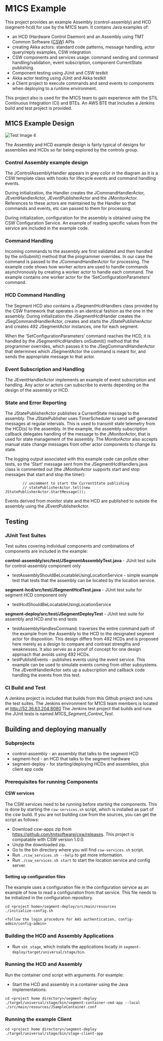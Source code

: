 # M1CS Example

This project provides an example Assembly (control-assembly) and HCD (segment-hcd) for use by the 
M1CS team.  It contains Java examples of:
* an HCD (Hardware Control Daemon) and an Assembly using 
  TMT Common Software ([CSW](https://github.com/tmtsoftware/csw)) APIs
* creating Akka actors: standard code patterns, message handling, actor query/reply examples, CSW integration
* CSW components and services usage: command sending and command handling/validation, event subscription, 
component CurrentState publishing.
* Component testing using JUnit and CSW testkit
* Akka actor testing using JUnit and Akka testkit
* a Client project to execute commands and send events to components when deploying to a runtime environment.

This project also is used for the M1CS team to gain experience with the STIL Continuous Integration (CI) and BTEs.
An AWS BTE that includes a Jenkins build and test project is provided.  


## M1CS Example Design

![Test Image 4](https://github.com/tmtsoftware/m1cs-segment-control/blob/master/M1CS%20example.jpg)

The Assembly and HCD example design is fairly typical of designs for assemblies and HCDs so far being explored by the controls group.

### Control Assembly example design
The JControlAssemblyHandler appears in grey color in the diagram as it is a CSW template class with hooks for lifecycle events and command handling events.  

During initialization, the Handler creates the JCommandHandlerActor, JEventHandlerActor, JEventPublisherActor and the JMonitorActor.  References to these actors are maintained by the Handler so that commands and events, etc can passed to them for processing.

During initialization, configuration for the assembly is obtained using the CSW Configuration Service.  An example of reading specific values from the service are included in the example code.

### Command Handling
Incoming commands to the assembly are first validated and then handled by the onSubmit() method that the programmer overrides.  In our case the command is passed to the JCommandHandlerActor for processing.  The example code shows how worker actors are used to handle commands asynchronously by creating a worker actor to handle each command.  The example contains one worker actor for the ‘SetConfigurationParameters’ command.

### HCD Command Handling
The Segment HCD also contains a JSegmentHcdHandlers class provided by the CSW framework that operates in an identical fashion as the one in the assembly.  During initialization the JSegmentHcdHander creates the JSegCommandHandlerActor, creates and starts the JStatePublisherActor and creates 492 JSegmentActor instances, one for each segment.

When the ‘SetConfigurationParameters’ command reaches the HCD, it is handled by the JSegmentHcdHandlers onSubmit() method that the programmer overrides, which passes it to the JSegCommandHandlerActor  that determines which JSegmentActor the command is meant for, and sends the appropriate message to that actor.

### Event Subscription and Handling
The JEventHandlerActor implements an example of event subscription and handling.  Any actor or actors can subscribe to events 
depending on the design of the assembly or HCD.


### State and Error Reporting
The JStatePublisherActor publishes a CurrentState message to the assembly.  The JStatePublisher uses TimerScheduler to send self generated messages at regular intervals. This is used to transmit state telemetry from the HCD(s)
to the assembly.  In the example, the assembly subscription callback delegates handling of the message to the JMonitorActor, that is used for state management of the assembly.  The MonitorActor also accepts manual state change messages from 
other actor components to change its state.  

The logging output associated with this example code can pollute other tests, so the 'Start' message sent from the JSegmentHcdHandlers.java class is commented out (the JMonitorActor supports start and stop messages that start and stop the timer):
```
        // uncomment to start the CurrentState publishing
        // statePublisherActor.tell(new JStatePublisherActor.StartMessage());
```
Events derived from monitor state and the HCD are published to outside the assembly using the JEventPublisherActor. 

## Testing
### JUnit Test Suites
Test suites covering individual components and combinations of components are included in the example:

**control-assembly/src/test/JSegmentAssemblyTest.java** - JUnit test suite for control-assembly component only

* testAssemblyShouldBeLocatableUsingLocationService - simple example test that tests that the assembly can be located by the location service.
	

**segment-hcd/src/test/JSegmentHcdTest.java** - JUnit test suite for segment HCD component only
* testHcdShouldBeLocatableUsingLocationService

**segment-deploy/src/test/JSegmentDeployTest** - JUnit test suite for assembly and HCD end to end tests
	
* testAssemblyHandlesCommand: traverses the entire command path of the example from the Assembly to the HCD to the designated segment actor for disposition.  This design differs from 492 HCDs and is proposed here merely as a design to compare and contrast strengths and weaknesses. It also serves as a proof of concept for one design approach that avoids using 492 HCDs.
* testPublishEvents - publishes events using the event service.  This example can be used to simulate events coming
from other subsystems. The JEventHandlerActor sets up a subscription and callback code handling the events from this test. 


### CI Build and Test 

A Jenkins project is included that builds from this Github project and runs the test suites. The Jenkins environment for M1CS team members is located at http://52.36.63.204:8080
The Jenkins test project that builds and runs the JUnit tests is named *M1CS_Segment_Control_Test*.

## Building and deploying manually
### Subprojects

* control-assembly - an assembly that talks to the segment HCD
* segment-hcd - an HCD that talks to the segment hardware
* segment-deploy - for starting/deploying HCDs and assemblies, plus client app code

### Prerequisites for running Components

#### CSW services
The CSW services need to be running before starting the components. 
This is done by starting the `csw-services.sh` script, which is installed as part of the csw build.
If you are not building csw from the sources, you can get the script as follows:

 - Download csw-apps zip from https://github.com/tmtsoftware/csw/releases.  This project is compatable with CSW version 1.0.0.
 - Unzip the downloaded zip.
 - Go to the bin directory where you will find `csw-services.sh` script.
 - Run `./csw_services.sh --help` to get more information.
 - Run `./csw_services.sh start` to start the location service and config server.

#### Setting up configuration files
The example uses a configuration file in the configuration service as an example of how to read a configuration from that service.
This file needs to be initialized in the configuration repository.

```
cd <project home>/segment-deploy/src/main/resources
./initialize-config.sh

<follow the login procedure for AAS authentication, config-admin/config-admin>
```

### Building the HCD and Assembly Applications

 - Run `sbt stage`, which installs the applications locally in `segment-deploy/target/universal/stage/bin`.

### Running the HCD and Assembly

Run the container cmd script with arguments. For example:


* Start the HCD and assembly in a container using the Java implementations:

```
cd <project home directory>/segment-deploy
./target/universal/stage/bin/segment-container-cmd-app --local ./src/main/resources/JSampleContainer.conf
```

### Running the example Client
```
cd <project home directory>/segment-deploy
./target/universal/stage/bin/stage-client-app
```


